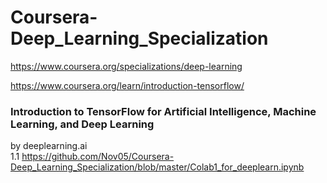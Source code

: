 # Coursera-Deep_Learning_Specialization

https://www.coursera.org/specializations/deep-learning

https://www.coursera.org/learn/introduction-tensorflow/  
### Introduction to TensorFlow for Artificial Intelligence, Machine Learning, and Deep Learning  
by deeplearning.ai  
1.1 https://github.com/Nov05/Coursera-Deep_Learning_Specialization/blob/master/Colab1_for_deeplearn.ipynb
